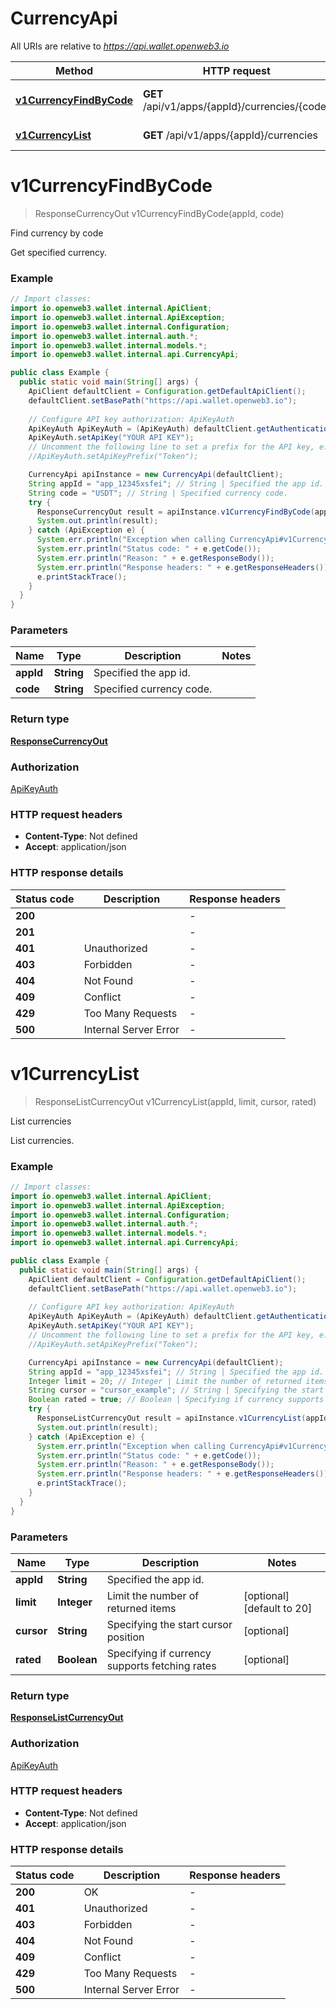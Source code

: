 # CurrencyApi

All URIs are relative to *https://api.wallet.openweb3.io*

Method | HTTP request | Description
------------- | ------------- | -------------
[**v1CurrencyFindByCode**](CurrencyApi.md#v1CurrencyFindByCode) | **GET** /api/v1/apps/{appId}/currencies/{code} | Find currency by code
[**v1CurrencyList**](CurrencyApi.md#v1CurrencyList) | **GET** /api/v1/apps/{appId}/currencies | List currencies


<a name="v1CurrencyFindByCode"></a>
# **v1CurrencyFindByCode**
> ResponseCurrencyOut v1CurrencyFindByCode(appId, code)

Find currency by code

Get specified currency.

### Example
```java
// Import classes:
import io.openweb3.wallet.internal.ApiClient;
import io.openweb3.wallet.internal.ApiException;
import io.openweb3.wallet.internal.Configuration;
import io.openweb3.wallet.internal.auth.*;
import io.openweb3.wallet.internal.models.*;
import io.openweb3.wallet.internal.api.CurrencyApi;

public class Example {
  public static void main(String[] args) {
    ApiClient defaultClient = Configuration.getDefaultApiClient();
    defaultClient.setBasePath("https://api.wallet.openweb3.io");
    
    // Configure API key authorization: ApiKeyAuth
    ApiKeyAuth ApiKeyAuth = (ApiKeyAuth) defaultClient.getAuthentication("ApiKeyAuth");
    ApiKeyAuth.setApiKey("YOUR API KEY");
    // Uncomment the following line to set a prefix for the API key, e.g. "Token" (defaults to null)
    //ApiKeyAuth.setApiKeyPrefix("Token");

    CurrencyApi apiInstance = new CurrencyApi(defaultClient);
    String appId = "app_12345xsfei"; // String | Specified the app id.
    String code = "USDT"; // String | Specified currency code.
    try {
      ResponseCurrencyOut result = apiInstance.v1CurrencyFindByCode(appId, code);
      System.out.println(result);
    } catch (ApiException e) {
      System.err.println("Exception when calling CurrencyApi#v1CurrencyFindByCode");
      System.err.println("Status code: " + e.getCode());
      System.err.println("Reason: " + e.getResponseBody());
      System.err.println("Response headers: " + e.getResponseHeaders());
      e.printStackTrace();
    }
  }
}
```

### Parameters

Name | Type | Description  | Notes
------------- | ------------- | ------------- | -------------
 **appId** | **String**| Specified the app id. |
 **code** | **String**| Specified currency code. |

### Return type

[**ResponseCurrencyOut**](ResponseCurrencyOut.md)

### Authorization

[ApiKeyAuth](../README.md#ApiKeyAuth)

### HTTP request headers

 - **Content-Type**: Not defined
 - **Accept**: application/json

### HTTP response details
| Status code | Description | Response headers |
|-------------|-------------|------------------|
**200** |  |  -  |
**201** |  |  -  |
**401** | Unauthorized |  -  |
**403** | Forbidden |  -  |
**404** | Not Found |  -  |
**409** | Conflict |  -  |
**429** | Too Many Requests |  -  |
**500** | Internal Server Error |  -  |

<a name="v1CurrencyList"></a>
# **v1CurrencyList**
> ResponseListCurrencyOut v1CurrencyList(appId, limit, cursor, rated)

List currencies

List currencies.

### Example
```java
// Import classes:
import io.openweb3.wallet.internal.ApiClient;
import io.openweb3.wallet.internal.ApiException;
import io.openweb3.wallet.internal.Configuration;
import io.openweb3.wallet.internal.auth.*;
import io.openweb3.wallet.internal.models.*;
import io.openweb3.wallet.internal.api.CurrencyApi;

public class Example {
  public static void main(String[] args) {
    ApiClient defaultClient = Configuration.getDefaultApiClient();
    defaultClient.setBasePath("https://api.wallet.openweb3.io");
    
    // Configure API key authorization: ApiKeyAuth
    ApiKeyAuth ApiKeyAuth = (ApiKeyAuth) defaultClient.getAuthentication("ApiKeyAuth");
    ApiKeyAuth.setApiKey("YOUR API KEY");
    // Uncomment the following line to set a prefix for the API key, e.g. "Token" (defaults to null)
    //ApiKeyAuth.setApiKeyPrefix("Token");

    CurrencyApi apiInstance = new CurrencyApi(defaultClient);
    String appId = "app_12345xsfei"; // String | Specified the app id.
    Integer limit = 20; // Integer | Limit the number of returned items
    String cursor = "cursor_example"; // String | Specifying the start cursor position
    Boolean rated = true; // Boolean | Specifying if currency supports fetching rates
    try {
      ResponseListCurrencyOut result = apiInstance.v1CurrencyList(appId, limit, cursor, rated);
      System.out.println(result);
    } catch (ApiException e) {
      System.err.println("Exception when calling CurrencyApi#v1CurrencyList");
      System.err.println("Status code: " + e.getCode());
      System.err.println("Reason: " + e.getResponseBody());
      System.err.println("Response headers: " + e.getResponseHeaders());
      e.printStackTrace();
    }
  }
}
```

### Parameters

Name | Type | Description  | Notes
------------- | ------------- | ------------- | -------------
 **appId** | **String**| Specified the app id. |
 **limit** | **Integer**| Limit the number of returned items | [optional] [default to 20]
 **cursor** | **String**| Specifying the start cursor position | [optional]
 **rated** | **Boolean**| Specifying if currency supports fetching rates | [optional]

### Return type

[**ResponseListCurrencyOut**](ResponseListCurrencyOut.md)

### Authorization

[ApiKeyAuth](../README.md#ApiKeyAuth)

### HTTP request headers

 - **Content-Type**: Not defined
 - **Accept**: application/json

### HTTP response details
| Status code | Description | Response headers |
|-------------|-------------|------------------|
**200** | OK |  -  |
**401** | Unauthorized |  -  |
**403** | Forbidden |  -  |
**404** | Not Found |  -  |
**409** | Conflict |  -  |
**429** | Too Many Requests |  -  |
**500** | Internal Server Error |  -  |

